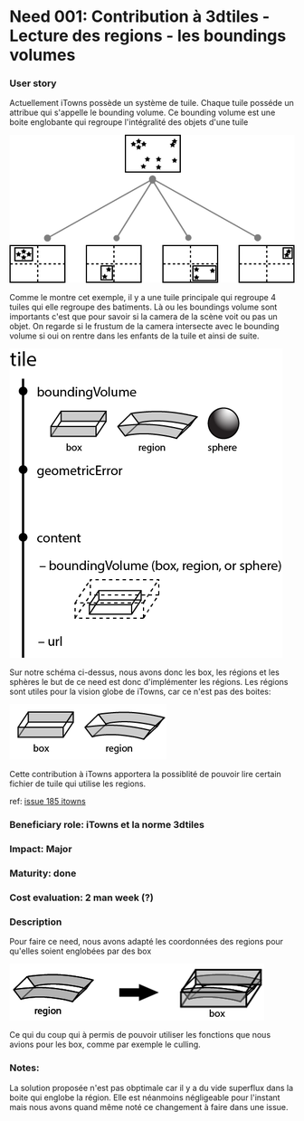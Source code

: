 # Need 001: Contribution à 3dtiles - Lecture des regions - les boundings volumes 

### User story
  Actuellement iTowns possède un système de tuile. Chaque tuile posséde un attribue qui s'appelle le bounding volume.
  Ce bounding volume est une boite englobante qui regroupe l'intégralité des objets d'une tuile
  
  ![](./Schemes/quadtree-tight.png)
  
  Comme le montre cet exemple, il y a une tuile principale qui regroupe 4 tuiles qui elle regroupe des batiments.
  Là ou les boundings volume sont importants c'est que pour savoir si la camera de la scène voit ou pas un objet.
  On regarde si le frustum de la camera intersecte avec le bounding volume si oui on rentre dans les enfants de la tuile 
  et ainsi de suite.

  ![](./Schemes/tile.png)
  
  Sur notre schéma ci-dessus, nous avons donc les box, les régions et les sphères le but de ce need est donc d'implémenter les régions.
  Les régions sont utiles pour la vision globe de iTowns, car ce n'est pas des boites:
  
  ![](./Schemes/tile2.png)
  
  Cette contribution à iTowns apportera la possiblité de pouvoir lire certain fichier de tuile qui utilise les regions.
  
  ref: [issue 185 itowns](https://github.com/iTowns/itowns/issues/185)
### Beneficiary role: iTowns et la norme 3dtiles

### Impact: Major

### Maturity: done

### Cost evaluation: 2 man week (?)

### Description

Pour faire ce need, nous avons adapté les coordonnées des regions pour qu'elles soient englobées par des box
  
  ![](./Schemes/regionBox.png)
  
  Ce qui du coup qui à permis de pouvoir utiliser les fonctions que nous avions pour les box, comme par exemple le culling.
  
### Notes:

La solution proposée n'est pas obptimale car il y a du vide superflux dans la boite qui englobe la région. 
Elle est néanmoins négligeable pour l'instant mais nous avons quand même noté ce changement à faire dans une issue.
